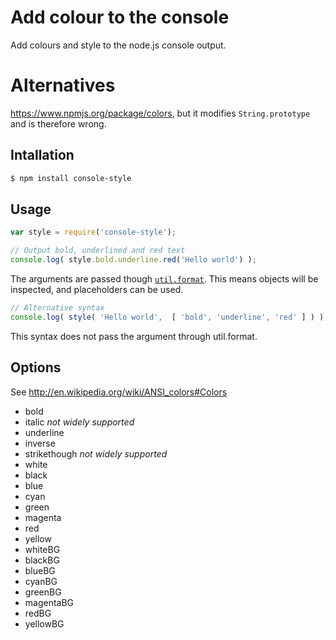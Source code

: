 # Add colour to the console

Add colours and style to the node.js console output.

# Alternatives

https://www.npmjs.org/package/colors, but it modifies `String.prototype` and is therefore wrong. 

## Intallation

```bash
$ npm install console-style
```
## Usage

```js
var style = require('console-style');

// Output bold, underlined and red text
console.log( style.bold.underline.red('Hello world') );
```

The arguments are passed though [`util.format`](http://nodejs.org/api/util.html#util_util_format_format).  This means objects will be inspected, and 
placeholders can be used.

```js
// Alternative syntax
console.log( style( 'Hello world',  [ 'bold', 'underline', 'red' ] ) );

```

This syntax does not pass the argument through util.format.

## Options

See http://en.wikipedia.org/wiki/ANSI_colors#Colors

* bold
* italic _not widely supported_
* underline
* inverse
* strikethough _not widely supported_
* white
* black
* blue
* cyan
* green
* magenta
* red
* yellow
* whiteBG
* blackBG
* blueBG
* cyanBG
* greenBG
* magentaBG
* redBG
* yellowBG

